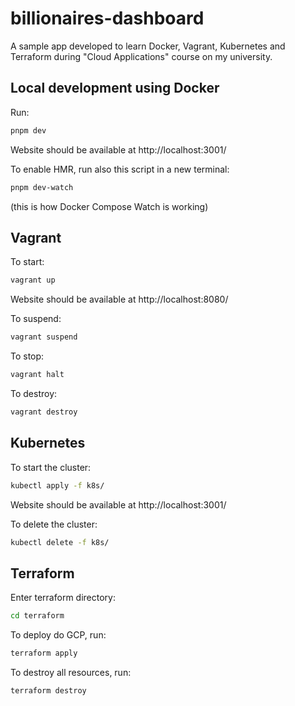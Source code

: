 # billionaires-dashboard

A sample app developed to learn Docker, Vagrant, Kubernetes and Terraform during "Cloud Applications" course on my university.

## Local development using Docker

Run:

```bash
pnpm dev
```

Website should be available at http://localhost:3001/

To enable HMR, run also this script in a new terminal:

```bash
pnpm dev-watch
```

(this is how Docker Compose Watch is working)

## Vagrant

To start:

```bash
vagrant up
```

Website should be available at http://localhost:8080/

To suspend:

```bash
vagrant suspend
```

To stop:

```bash
vagrant halt
```

To destroy:

```bash
vagrant destroy
```

## Kubernetes

To start the cluster:

```bash
kubectl apply -f k8s/
```

Website should be available at http://localhost:3001/

To delete the cluster:

```bash
kubectl delete -f k8s/
```

## Terraform

Enter terraform directory:

```bash
cd terraform
```

To deploy do GCP, run:

```bash
terraform apply
```

To destroy all resources, run:

```bash
terraform destroy
```

